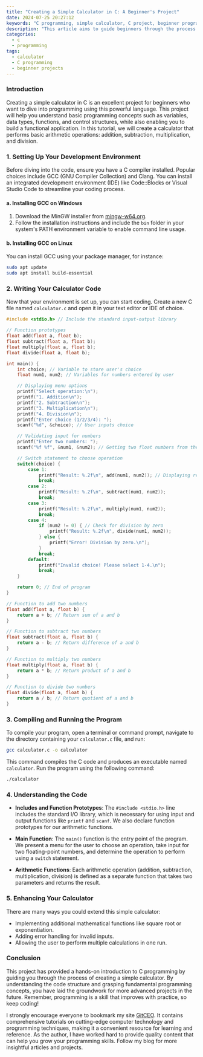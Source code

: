 ```yaml
---
title: "Creating a Simple Calculator in C: A Beginner's Project"
date: 2024-07-25 20:27:12
keywords: "C programming, simple calculator, C project, beginner programming, programming tutorial"
description: "This article aims to guide beginners through the process of creating a simple calculator using the C programming language. The tutorial covers fundamental concepts of C, including functions, user input, and control flow structures. By following the detailed steps, readers will learn to implement basic arithmetic operations such as addition, subtraction, multiplication, and division. This project not only enhances understanding of C programming but also provides a foundation for more advanced programming concepts. Participants will end up with a functional calculator program and a strong grasp of programming fundamentals. Furthermore, this article serves as a stepping stone for budding developers to tackle more complex tasks in the future."
categories:
  - c
  - programming
tags:
  - calculator
  - C programming
  - beginner projects
---
```


### Introduction

Creating a simple calculator in C is an excellent project for beginners who want to dive into programming using this powerful language. This project will help you understand basic programming concepts such as variables, data types, functions, and control structures, while also enabling you to build a functional application. In this tutorial, we will create a calculator that performs basic arithmetic operations: addition, subtraction, multiplication, and division. 

<!-- more -->

### 1. Setting Up Your Development Environment

Before diving into the code, ensure you have a C compiler installed. Popular choices include GCC (GNU Compiler Collection) and Clang. You can install an integrated development environment (IDE) like Code::Blocks or Visual Studio Code to streamline your coding process. 

#### a. Installing GCC on Windows
1. Download the MinGW installer from [mingw-w64.org](https://mingw-w64.org/).
2. Follow the installation instructions and include the `bin` folder in your system's PATH environment variable to enable command line usage.

#### b. Installing GCC on Linux
You can install GCC using your package manager, for instance:
```bash
sudo apt update
sudo apt install build-essential
```

### 2. Writing Your Calculator Code

Now that your environment is set up, you can start coding. Create a new C file named `calculator.c` and open it in your text editor or IDE of choice.

```c
#include <stdio.h> // Include the standard input-output library

// Function prototypes
float add(float a, float b);
float subtract(float a, float b);
float multiply(float a, float b);
float divide(float a, float b);

int main() {
    int choice; // Variable to store user's choice
    float num1, num2; // Variables for numbers entered by user

    // Displaying menu options
    printf("Select operation:\n");
    printf("1. Addition\n");
    printf("2. Subtraction\n");
    printf("3. Multiplication\n");
    printf("4. Division\n");
    printf("Enter choice (1/2/3/4): ");
    scanf("%d", &choice); // User inputs choice

    // Validating input for numbers
    printf("Enter two numbers: ");
    scanf("%f %f", &num1, &num2); // Getting two float numbers from the user

    // Switch statement to choose operation
    switch(choice) {
        case 1:
            printf("Result: %.2f\n", add(num1, num2)); // Displaying result
            break;
        case 2:
            printf("Result: %.2f\n", subtract(num1, num2));
            break;
        case 3:
            printf("Result: %.2f\n", multiply(num1, num2));
            break;
        case 4:
            if (num2 != 0) { // Check for division by zero
                printf("Result: %.2f\n", divide(num1, num2));
            } else {
                printf("Error! Division by zero.\n");
            }
            break;
        default:
            printf("Invalid choice! Please select 1-4.\n");
            break;
    }

    return 0; // End of program
}

// Function to add two numbers
float add(float a, float b) {
    return a + b; // Return sum of a and b
}

// Function to subtract two numbers
float subtract(float a, float b) {
    return a - b; // Return difference of a and b
}

// Function to multiply two numbers
float multiply(float a, float b) {
    return a * b; // Return product of a and b
}

// Function to divide two numbers
float divide(float a, float b) {
    return a / b; // Return quotient of a and b
}
```

### 3. Compiling and Running the Program

To compile your program, open a terminal or command prompt, navigate to the directory containing your `calculator.c` file, and run:

```bash
gcc calculator.c -o calculator
```

This command compiles the C code and produces an executable named `calculator`. Run the program using the following command:

```bash
./calculator
```

### 4. Understanding the Code

- **Includes and Function Prototypes**: The `#include <stdio.h>` line includes the standard I/O library, which is necessary for using input and output functions like `printf` and `scanf`. We also declare function prototypes for our arithmetic functions.
  
- **Main Function**: The `main()` function is the entry point of the program. We present a menu for the user to choose an operation, take input for two floating-point numbers, and determine the operation to perform using a `switch` statement.

- **Arithmetic Functions**: Each arithmetic operation (addition, subtraction, multiplication, division) is defined as a separate function that takes two parameters and returns the result.

### 5. Enhancing Your Calculator

There are many ways you could extend this simple calculator:
- Implementing additional mathematical functions like square root or exponentiation.
- Adding error handling for invalid inputs.
- Allowing the user to perform multiple calculations in one run.

### Conclusion

This project has provided a hands-on introduction to C programming by guiding you through the process of creating a simple calculator. By understanding the code structure and grasping fundamental programming concepts, you have laid the groundwork for more advanced projects in the future. Remember, programming is a skill that improves with practice, so keep coding!

I strongly encourage everyone to bookmark my site [GitCEO](https://gitceo.com). It contains comprehensive tutorials on cutting-edge computer technology and programming techniques, making it a convenient resource for learning and reference. As the author, I have worked hard to provide quality content that can help you grow your programming skills. Follow my blog for more insightful articles and projects.